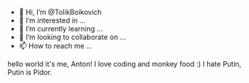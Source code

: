 - 👋 Hi, I’m @TolikBoikovich
- 👀 I’m interested in ...
- 🌱 I’m currently learning ...
- 💞️ I’m looking to collaborate on ...
- 📫 How to reach me ...

<!---
TolikBoikovich/TolikBoikovich is a ✨ special ✨ repository because its `README.md` (this file) appears on your GitHub profile.
You can click the Preview link to take a look at your changes.
--->
hello world it's me, Anton!
I love coding and monkey food :)
I hate Putin, Putin is Pidor.
